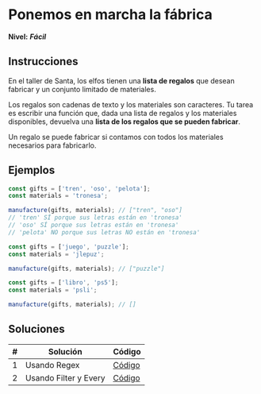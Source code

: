 # Ponemos en marcha la fábrica

**Nivel:** **_Fácil_**

## Instrucciones

En el taller de Santa, los elfos tienen una **lista de regalos** que desean fabricar y un conjunto limitado de materiales.

Los regalos son cadenas de texto y los materiales son caracteres. Tu tarea es escribir una función que, dada una lista de regalos y los materiales disponibles, devuelva una **lista de los regalos que se pueden fabricar**.

Un regalo se puede fabricar si contamos con todos los materiales necesarios para fabricarlo.

## Ejemplos

```js
const gifts = ['tren', 'oso', 'pelota'];
const materials = 'tronesa';

manufacture(gifts, materials); // ["tren", "oso"]
// 'tren' SÍ porque sus letras están en 'tronesa'
// 'oso' SÍ porque sus letras están en 'tronesa'
// 'pelota' NO porque sus letras NO están en 'tronesa'
```

```js
const gifts = ['juego', 'puzzle'];
const materials = 'jlepuz';

manufacture(gifts, materials); // ["puzzle"]
```

```js
const gifts = ['libro', 'ps5'];
const materials = 'psli';

manufacture(gifts, materials); // []
```

## Soluciones

| #   | Solución              | Código                    |
| --- | --------------------- | ------------------------- |
| 1   | Usando Regex          | [Código](./solution01.js) |
| 2   | Usando Filter y Every | [Código](./solution02.js) |
